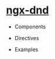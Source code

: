 <h1><a class="app-name-link" href="">ngx-dnd</a> <md-env var="APP_VERSION"></md-env></h1>

<md-toc-search paths="/,/components/container,/components/item,/directives/droppableDirective,/directives/draggableDirective,/directives/dragHandleDirective"></md-toc>

<md-toc path="/" min-depth="2" max-depth="2"></md-toc>

<ul>
  <li>
    <p>Components</p>
    <md-toc class="collapsible" path="/components/container" max-depth="2"></md-toc>
    <md-toc class="collapsible" path="/components/item" max-depth="2"></md-toc>
  </li>
  <li>
    <p>Directives</p>
    <md-toc class="collapsible" path="/directives/droppableDirective" max-depth="2"></md-toc>
    <md-toc class="collapsible" path="/directives/draggableDirective" max-depth="2"></md-toc>
    <md-toc class="collapsible" path="/directives/dragHandleDirective" max-depth="2"></md-toc>
  </li>
  <li>
    <p>Examples</p>
    <md-toc class="collapsible" path="/sortables" max-depth="2"></md-toc>
    <md-toc class="collapsible" path="/dnd" max-depth="2"></md-toc>
    <md-toc class="collapsible" path="/builder" max-depth="2"></md-toc>
  </li>
</ul>
